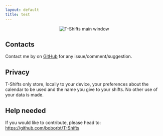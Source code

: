 ```yaml
---
layout: default
title: test
---
```

<p align="center">
<img src="{{ site.url }}/T-Shifts/images/T-Shifts-en.png" alt="T-Shifts main window">
</p>

## Contacts

Contact me by on <a href="https://github.com/boborbt">GitHub</a> for any issue/comment/suggestion.

## Privacy

T-Shifts only store, locally to your device, your preferences about the calendar to be used and the name you give to your shifts. No other use of your data is made.

## Help needed

If you would like to contribute, please head to: https://github.com/boborbt/T-Shifts
